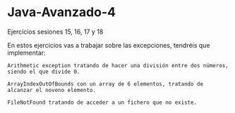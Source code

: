 # Java-Avanzado-4

Ejercicios sesiones 15, 16, 17 y 18

En estos ejercicios vas a trabajar sobre las excepciones, tendréis que implementar:

    Arithmetic exception tratando de hacer una división entre dos números, siendo el que divide 0.

    ArrayIndexOutOfBounds con un array de 6 elementos, tratando de alcanzar el noveno elemento.

    FileNotFound tratando de acceder a un fichero que no existe.
